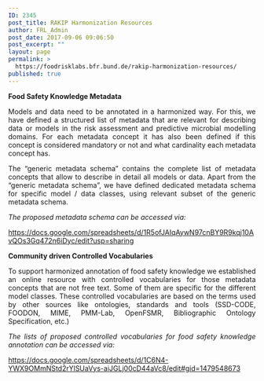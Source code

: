 ```yaml
---
ID: 2345
post_title: RAKIP Harmonization Resources
author: FRL_Admin
post_date: 2017-09-06 09:06:50
post_excerpt: ""
layout: page
permalink: >
  https://foodrisklabs.bfr.bund.de/rakip-harmonization-resources/
published: true
---
```

<p style="text-align: justify;"><strong>Food Safety Knowledge Metadata </strong></p>
<p style="text-align: justify;">Models and data need to be annotated in a harmonized way. For this, we have defined a structured list of metadata that are relevant for describing data or models in the risk assessment and predictive microbial modelling domains. For each metadata concept it has also been defined if this concept is considered mandatory or not and what cardinality each metadata concept has.</p>
<p style="text-align: justify;">The “generic metadata schema” contains the complete list of metadata concepts that allow to describe in detail all models or data. Apart from the “generic metadata schema”, we have defined dedicated metadata schema for specific model / data classes, using relevant subset of the generic metadata schema.</p>
<p style="text-align: justify;"><em>The proposed metadata schema can be accessed via:</em></p>
<p style="text-align: justify;"><a href="https://docs.google.com/spreadsheets/d/1R5ofJAIqAywN97cnBY9R9kqj10AvQOs3Gq472n6iDyc/edit?usp=sharing" target="_blank" rel="noopener">https://docs.google.com/spreadsheets/d/1R5ofJAIqAywN97cnBY9R9kqj10AvQOs3Gq472n6iDyc/edit?usp=sharing</a></p>
<p style="text-align: justify;"></p>
<p style="text-align: justify;"><strong>Community driven Controlled Vocabularies </strong></p>
<p style="text-align: justify;">To support harmonized annotation of food safety knowledge we established an online resource with controlled vocabularies for those metadata concepts that are not free text. Some of them are specific for the different model classes. These controlled vocabularies are based on the terms used by other sources like ontologies, standards and tools (SSD-CODE, FOODON, MIME, PMM-Lab, OpenFSMR, Bibliographic Ontology Specification, etc.)</p>
<p style="text-align: justify;"><em>The lists of proposed controlled vocabularies for food safety knowledge annotation can be accessed via:</em></p>
<p style="text-align: justify;"><a href="https://docs.google.com/spreadsheets/d/1C6N4-YWX9OMmNStd2rYlSUaVys-aiJGLj00cD44aVc8/edit#gid=1479548673" target="_blank" rel="noopener">https://docs.google.com/spreadsheets/d/1C6N4-YWX9OMmNStd2rYlSUaVys-aiJGLj00cD44aVc8/edit#gid=1479548673</a></p>